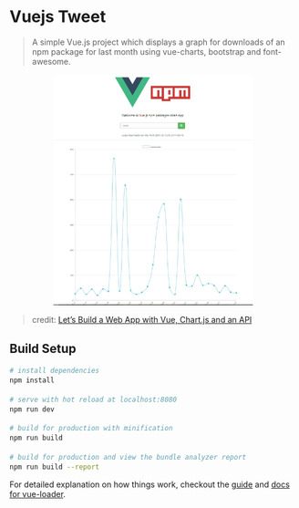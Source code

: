 # Vuejs Tweet

> A simple Vue.js project which displays a graph for downloads of an npm package for last month using vue-charts, bootstrap and font-awesome.
<p align="center">
    <img src="src/assets/vnpm.PNG" width="350">
</p>


> credit: 
<a href="https://hackernoon.com/lets-build-a-web-app-with-vue-chart-js-and-an-api-544eb81c4b44" target="_blank">Let’s Build a Web App with Vue, Chart.js and an API</a>

## Build Setup

``` bash
# install dependencies
npm install

# serve with hot reload at localhost:8080
npm run dev

# build for production with minification
npm run build

# build for production and view the bundle analyzer report
npm run build --report
```

For detailed explanation on how things work, checkout the [guide](http://vuejs-templates.github.io/webpack/) and [docs for vue-loader](http://vuejs.github.io/vue-loader).
